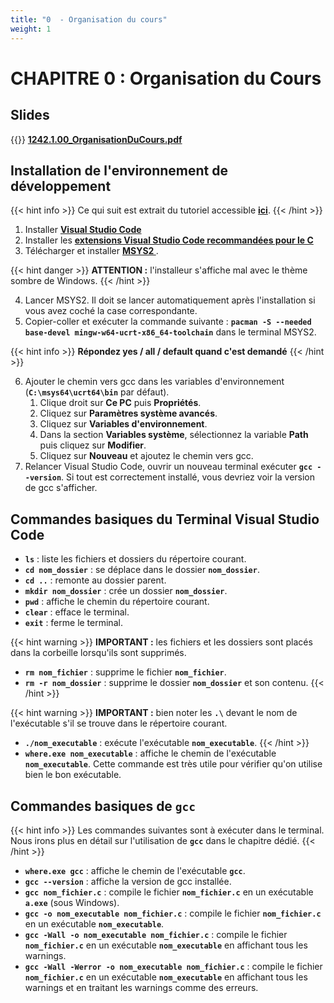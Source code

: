 ```yaml
---
title: "0  - Organisation du cours"
weight: 1
---
```


# CHAPITRE 0 : Organisation du Cours

## Slides
{{<pdf src="/pdf/1242.1.00_OrganisationDuCours.pdf" >}}
**[1242.1.00_OrganisationDuCours.pdf](/pdf/1242.1.00_OrganisationDuCours.pdf)**

<!-- {{< embed-pdf url="/pdf/1242.1.00_OrganisationDuCours.pdf" >}}-->

## Installation de l'environnement de développement

{{< hint info >}}
Ce qui suit est extrait du tutoriel accessible **[ici](https://code.visualstudio.com/docs/cpp/config-mingw)**.
{{< /hint >}}

1. Installer **[Visual Studio Code](https://code.visualstudio.com/)**
2. Installer les **[extensions Visual Studio Code recommandées pour le C](/docs/cours/faq/#quelles-sont-les-extensions-vs-code-recommandées-pour-le-c-)**
3. Télécharger et installer **[MSYS2 ](https://www.msys2.org/)**.

{{< hint danger >}}
**ATTENTION :**  l'installeur s'affiche mal avec le thème sombre de Windows. 
{{< /hint >}}

4. Lancer MSYS2. Il doit se lancer automatiquement après l'installation si vous avez coché la case correspondante.
5. Copier-coller et exécuter la commande suivante : **`pacman -S --needed base-devel mingw-w64-ucrt-x86_64-toolchain`** dans le terminal MSYS2.

{{< hint info >}}
**Répondez yes / all / default quand c'est demandé**
{{< /hint >}}

6. Ajouter le chemin vers gcc dans les variables d'environnement (**`C:\msys64\ucrt64\bin`** par défaut).
   1. Clique droit sur **Ce PC** puis **Propriétés**.
   2. Cliquez sur **Paramètres système avancés**.
   3. Cliquez sur **Variables d'environnement**.
   4. Dans la section **Variables système**, sélectionnez la variable **Path** puis cliquez sur **Modifier**.
   5. Cliquez sur **Nouveau** et ajoutez le chemin vers gcc.
7. Relancer Visual Studio Code, ouvrir un nouveau terminal exécuter **`gcc --version`**. Si tout est correctement installé, vous devriez voir la version de gcc s'afficher.

## Commandes basiques du Terminal Visual Studio Code

- **`ls`** : liste les fichiers et dossiers du répertoire courant.
- **`cd nom_dossier`** : se déplace dans le dossier **`nom_dossier`**.
- **`cd ..`** : remonte au dossier parent.
- **`mkdir nom_dossier`** : crée un dossier **`nom_dossier`**.
- **`pwd`** : affiche le chemin du répertoire courant.
- **`clear`** : efface le terminal.
- **`exit`** : ferme le terminal.

{{< hint warning >}}
**IMPORTANT :** les fichiers et les dossiers sont placés dans la corbeille lorsqu'ils sont supprimés.

- **`rm nom_fichier`** : supprime le fichier **`nom_fichier`**.
- **`rm -r nom_dossier`** : supprime le dossier **`nom_dossier`** et son contenu.
{{< /hint >}}

{{< hint warning >}}
**IMPORTANT :** bien noter les **``.\``** devant le nom de l'exécutable s'il se trouve dans le répertoire courant.

- **`./nom_executable`** : exécute l'exécutable **`nom_executable`**.
{{< /hint >}}
- **`where.exe nom_executable`** : affiche le chemin de l'exécutable **`nom_executable`**. Cette commande est très utile pour vérifier qu'on utilise bien le bon exécutable.
  
## Commandes basiques de **``gcc``**
{{< hint info >}}
Les commandes suivantes sont à exécuter dans le terminal.
Nous irons plus en détail sur l'utilisation de **`gcc`** dans le chapitre dédié.
{{< /hint >}}

- **`where.exe gcc`** : affiche le chemin de l'exécutable **`gcc`**.
- **`gcc --version`** : affiche la version de gcc installée.
- **`gcc nom_fichier.c`** : compile le fichier **`nom_fichier.c`** en un exécutable **`a.exe`** (sous Windows).
- **`gcc -o nom_executable nom_fichier.c`** : compile le fichier **`nom_fichier.c`** en un exécutable **`nom_executable`**.
- **`gcc -Wall -o nom_executable nom_fichier.c`** : compile le fichier **`nom_fichier.c`** en un exécutable **`nom_executable`** en affichant tous les warnings.
- **`gcc -Wall -Werror -o nom_executable nom_fichier.c`** : compile le fichier **`nom_fichier.c`** en un exécutable **`nom_executable`** en affichant tous les warnings et en traitant les warnings comme des erreurs.
